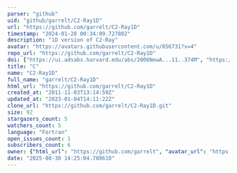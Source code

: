 ```yaml
---
parser: "github"
uid: "github/garrelt/C2-Ray1D"
url: "https://github.com/garrelt/C2-Ray1D"
timestamp: "2024-01-28 00:34:09.727802"
description: "1D version of C2-Ray"
avatar: "https://avatars.githubusercontent.com/u/856731?v=4"
repo_url: "https://github.com/garrelt/C2-Ray1D"
doi: ["https://ui.adsabs.harvard.edu/abs/2006NewA...11..374M", "https://ui.adsabs.harvard.edu/abs/2023ascl.soft12022M/abstract"]
title: "C"
name: "C2-Ray1D"
full_name: "garrelt/C2-Ray1D"
html_url: "https://github.com/garrelt/C2-Ray1D"
created_at: "2011-11-03T13:14:59Z"
updated_at: "2023-01-04T14:11:22Z"
clone_url: "https://github.com/garrelt/C2-Ray1D.git"
size: 92
stargazers_count: 5
watchers_count: 5
language: "Fortran"
open_issues_count: 1
subscribers_count: 6
owner: {"html_url": "https://github.com/garrelt", "avatar_url": "https://avatars.githubusercontent.com/u/856731?v=4", "login": "garrelt", "type": "User"}
date: "2025-08-30 14:25:04.788610"
---
```

